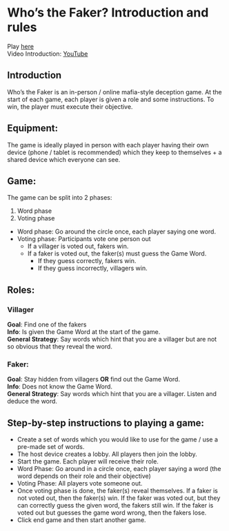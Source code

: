 # Who’s the Faker? Introduction and rules

Play [here](https://whosthefaker.ericlang.online/) \
Video Introduction: [YouTube](https://www.youtube.com/watch?v=MK7PBZSo-po)

## Introduction

Who’s the Faker is an in-person / online mafia-style deception game. At the start of each game, each player is given a role and some instructions. To win, the player must execute their objective. 

## Equipment:
The game is ideally played in person with each player having their own device (phone / tablet is recommended) which they keep to themselves + a shared device which everyone can see.

## Game:
The game can be split into 2 phases:
1. Word phase
2. Voting phase

- Word phase: Go around the circle once, each player saying one word.
- Voting phase: Participants vote one person out
  - If a villager is voted out, fakers win.
  - If a faker is voted out, the faker(s) must guess the Game Word.
    - If they guess correctly, fakers win.
    - If they guess incorrectly, villagers win.

## Roles:
### Villager
**Goal**: Find one of the fakers \
**Info**: Is given the Game Word at the start of the game. \
**General Strategy**: Say words which hint that you are a villager but are not so obvious that they reveal the word.

### Faker: 
**Goal**: Stay hidden from villagers **OR** find out the Game Word. \
**Info**: Does not know the Game Word. \
**General Strategy**: Say words which hint that you are a villager. Listen and deduce the word.

## Step-by-step instructions to playing a game:
- Create a set of words which you would like to use for the game / use a pre-made set of words.
- The host device creates a lobby. All players then join the lobby.
- Start the game. Each player will receive their role.
- Word Phase: Go around in a circle once, each player saying a word (the word depends on their role and their objective)
- Voting Phase: All players vote someone out.
- Once voting phase is done, the faker(s) reveal themselves. If a faker is not voted out, then the faker(s) win. If the faker was voted out, but they can correctly guess the given word, the fakers still win. If the faker is voted out but guesses the game word wrong, then the fakers lose.
- Click end game and then start another game.
